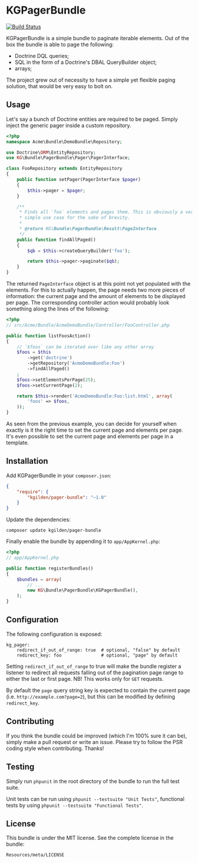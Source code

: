 KGPagerBundle
=============

[![Build Status](https://travis-ci.org/kgilden/pager-bundle.png)](https://travis-ci.org/kgilden/pager-bundle)

KGPagerBundle is a simple bundle to paginate iterable elements. Out of the box
the bundle is able to page the following:

*   Doctrine DQL queries;
*   SQL in the form of a Doctrine's DBAL QueryBuilder object;
*   arrays;

The project grew out of necessity to have a simple yet flexible paging
solution, that would be very easy to bolt on.

Usage
-----

Let's say a bunch of Doctrine entities are required to be paged. Simply inject
the generic pager inside a custom repository.

```php
<?php
namespace Acme\Bundle\DemoBundle\Repository;

use Doctrine\ORM\EntityRepository;
use KG\Bundle\PagerBundle\Pager\PagerInterface;

class FooRepository extends EntityRepository
{
    public function setPager(PagerInterface $pager)
    {
        $this->pager = $pager;
    }

    /**
     * Finds all `foo` elements and pages them. This is obviously a very
     * simple use case for the sake of brevity.
     *
     * @return KG\Bundle\PagerBundle\Result\PageInterface
     */
    public function findAllPaged()
    {
        $qb = $this->createQueryBuilder('foo');

        return $this->pager->paginate($qb);
    }
}
```

The returned `PageInterface` object is at this point not yet populated with
the elements. For this to actually happen, the page needs two more pieces
of information: the current page and the amount of elements to be displayed
per page. The corresponding controller action would probably look something
along the lines of the following:

```php
<?php
// src/Acme/Bundle/AcmeDemoBundle/Controller/FooController.php

public function listFoosAction()
{
    // `$foos` can be iterated over like any other array
    $foos = $this
        ->get('doctrine')
        ->getRepository('AcmeDemoBundle:Foo')
        ->findAllPaged()
    ;
    $foos->setElementsPerPage(25);
    $foos->setCurrentPage(2);

    return $this->render('AcmeDemoBundle:Foo:list.html', array(
        'foos' => $foos,
    ));
}
```

As seen from the previous example, you can decide for yourself when exactly
is it the right time to set the current page and elements per page. It's
even possible to set the current page and elements per page in a template.

Installation
------------

Add KGPagerBundle in your `composer.json`:

```json
{
    "require": {
        "kgilden/pager-bundle": "~1.0"
    }
}
```


Update the dependencies:

    composer update kgilden/pager-bundle

Finally enable the bundle by appending it to `app/AppKernel.php`:

```php
<?php
// app/AppKernel.php

public function registerBundles()
{
    $bundles = array(
        // ...
        new KG\Bundle\PagerBundle\KGPagerBundle(),
    );
}
```

Configuration
-------------

The following configuration is exposed:

    kg_pager:
        redirect_if_out_of_range: true  # optional, "false" by default
        redirect_key: foo               # optional, "page" by default

Setting `redirect_if_out_of_range` to true will make the bundle register a
listener to redirect all requests falling out of the pagination page range
to either the last or first page. NB! This works only for `GET` requests.

By default the `page` query string key is expected to contain the current
page (i.e. `http://example.com?page=2`), but this can be modified by
defining `redirect_key`.

Contributing
------------

If you think the bundle could be improved (which I'm 100% sure it can be),
simply make a pull request or write an issue. Please try to follow the PSR
coding style when contributing. Thanks!

Testing
-------

Simply run `phpunit` in the root directory of the bundle to run the full
test suite.

Unit tests can be run using `phpunit --testsuite "Unit Tests"`, functional
tests by using `phpunit --testsuite "Functional Tests"`.

License
-------

This bundle is under the MIT license. See the complete license in the bundle:

    Resources/meta/LICENSE

